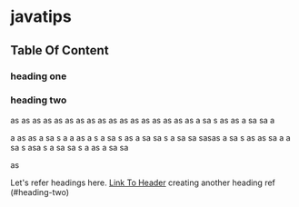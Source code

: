 # javatips


## Table Of Content
### heading one
### heading two
as
as
as
as
as
as
as
as
as
as
as
as
as
as
as
as
as
a
sa
s
as
as
a
sa
sa
a

a
as
as
a
sa
s
a
a
as
a
s
a
sa
s
as
a
sa
sa
s
a
sa
sa
sasas
a
sa
s
as
as
sa
a
a
sa
s
asa
s
a
sa
sa
s
a
as
a
sa
sa

as

  
  
Let's refer headings here. [Link To Header](#heading-one)
creating another heading ref (#heading-two)
